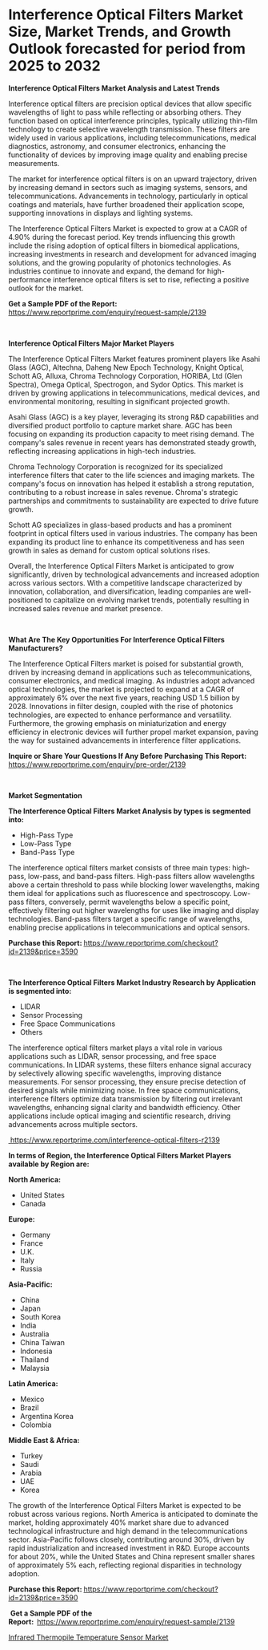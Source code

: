 <p><h1>Interference Optical Filters Market Size, Market Trends, and Growth Outlook forecasted for period from 2025 to 2032</h1></p><p><strong>Interference Optical Filters Market Analysis and Latest Trends</strong></p>
<p><p>Interference optical filters are precision optical devices that allow specific wavelengths of light to pass while reflecting or absorbing others. They function based on optical interference principles, typically utilizing thin-film technology to create selective wavelength transmission. These filters are widely used in various applications, including telecommunications, medical diagnostics, astronomy, and consumer electronics, enhancing the functionality of devices by improving image quality and enabling precise measurements.</p><p>The market for interference optical filters is on an upward trajectory, driven by increasing demand in sectors such as imaging systems, sensors, and telecommunications. Advancements in technology, particularly in optical coatings and materials, have further broadened their application scope, supporting innovations in displays and lighting systems.</p><p>The Interference Optical Filters Market is expected to grow at a CAGR of 4.90% during the forecast period. Key trends influencing this growth include the rising adoption of optical filters in biomedical applications, increasing investments in research and development for advanced imaging solutions, and the growing popularity of photonics technologies. As industries continue to innovate and expand, the demand for high-performance interference optical filters is set to rise, reflecting a positive outlook for the market.</p></p>
<p><strong>Get a Sample PDF of the Report:&nbsp;</strong> <a href="https://www.reportprime.com/enquiry/request-sample/2139?utm_campaign=3324&utm_medium=2&utm_source=Github&utm_content=ia&utm_term=18032025&utm_id=interference-optical-filters">https://www.reportprime.com/enquiry/request-sample/2139</a></p>
<p>&nbsp;</p>
<p><strong>Interference Optical Filters Major Market Players</strong></p>
<p><p>The Interference Optical Filters Market features prominent players like Asahi Glass (AGC), Altechna, Daheng New Epoch Technology, Knight Optical, Schott AG, Alluxa, Chroma Technology Corporation, HORIBA, Ltd (Glen Spectra), Omega Optical, Spectrogon, and Sydor Optics. This market is driven by growing applications in telecommunications, medical devices, and environmental monitoring, resulting in significant projected growth.</p><p>Asahi Glass (AGC) is a key player, leveraging its strong R&D capabilities and diversified product portfolio to capture market share. AGC has been focusing on expanding its production capacity to meet rising demand. The company's sales revenue in recent years has demonstrated steady growth, reflecting increasing applications in high-tech industries. </p><p>Chroma Technology Corporation is recognized for its specialized interference filters that cater to the life sciences and imaging markets. The company's focus on innovation has helped it establish a strong reputation, contributing to a robust increase in sales revenue. Chroma's strategic partnerships and commitments to sustainability are expected to drive future growth.</p><p>Schott AG specializes in glass-based products and has a prominent footprint in optical filters used in various industries. The company has been expanding its product line to enhance its competitiveness and has seen growth in sales as demand for custom optical solutions rises. </p><p>Overall, the Interference Optical Filters Market is anticipated to grow significantly, driven by technological advancements and increased adoption across various sectors. With a competitive landscape characterized by innovation, collaboration, and diversification, leading companies are well-positioned to capitalize on evolving market trends, potentially resulting in increased sales revenue and market presence.</p></p>
<p>&nbsp;</p>
<p><strong>What Are The Key Opportunities For Interference Optical Filters Manufacturers?</strong></p>
<p><p>The Interference Optical Filters market is poised for substantial growth, driven by increasing demand in applications such as telecommunications, consumer electronics, and medical imaging. As industries adopt advanced optical technologies, the market is projected to expand at a CAGR of approximately 6% over the next five years, reaching USD 1.5 billion by 2028. Innovations in filter design, coupled with the rise of photonics technologies, are expected to enhance performance and versatility. Furthermore, the growing emphasis on miniaturization and energy efficiency in electronic devices will further propel market expansion, paving the way for sustained advancements in interference filter applications.</p></p>
<p><strong>Inquire or Share Your Questions If Any Before Purchasing This Report:</strong> <a href="https://www.reportprime.com/enquiry/pre-order/2139?utm_campaign=3324&utm_medium=2&utm_source=Github&utm_content=ia&utm_term=18032025&utm_id=interference-optical-filters">https://www.reportprime.com/enquiry/pre-order/2139</a></p>
<p>&nbsp;</p>
<p><strong>Market Segmentation</strong></p>
<p><strong>The Interference Optical Filters Market Analysis by types is segmented into:</strong></p>
<p><ul><li>High-Pass Type</li><li>Low-Pass Type</li><li>Band-Pass Type</li></ul></p>
<p><p>The interference optical filters market consists of three main types: high-pass, low-pass, and band-pass filters. High-pass filters allow wavelengths above a certain threshold to pass while blocking lower wavelengths, making them ideal for applications such as fluorescence and spectroscopy. Low-pass filters, conversely, permit wavelengths below a specific point, effectively filtering out higher wavelengths for uses like imaging and display technologies. Band-pass filters target a specific range of wavelengths, enabling precise applications in telecommunications and optical sensors.</p></p>
<p><strong>Purchase this Report:&nbsp;</strong><a href="https://www.reportprime.com/checkout?id=2139&price=3590&utm_campaign=3324&utm_medium=2&utm_source=Github&utm_content=ia&utm_term=18032025&utm_id=interference-optical-filters">https://www.reportprime.com/checkout?id=2139&price=3590</a></p>
<p>&nbsp;</p>
<p><strong>The Interference Optical Filters Market Industry Research by Application is segmented into:</strong></p>
<p><ul><li>LIDAR</li><li>Sensor Processing</li><li>Free Space Communications</li><li>Others</li></ul></p>
<p><p>The interference optical filters market plays a vital role in various applications such as LIDAR, sensor processing, and free space communications. In LIDAR systems, these filters enhance signal accuracy by selectively allowing specific wavelengths, improving distance measurements. For sensor processing, they ensure precise detection of desired signals while minimizing noise. In free space communications, interference filters optimize data transmission by filtering out irrelevant wavelengths, enhancing signal clarity and bandwidth efficiency. Other applications include optical imaging and scientific research, driving advancements across multiple sectors.</p></p>
<p><a href="https://www.reportprime.com/interference-optical-filters-r2139?utm_campaign=3324&utm_medium=2&utm_source=Github&utm_content=ia&utm_term=18032025&utm_id=interference-optical-filters">&nbsp;https://www.reportprime.com/interference-optical-filters-r2139</a></p>
<p><strong>In terms of Region, the Interference Optical Filters Market Players available by Region are:</strong></p>
<p>
    <p> <strong> North America: </strong>
        <ul>
            <li>United States</li>
            <li>Canada</li>
        </ul>
        </p> 
    <p> <strong> Europe: </strong>
        <ul>
            <li>Germany</li>
            <li>France</li>
            <li>U.K.</li>
            <li>Italy</li>
            <li>Russia</li>
        </ul>
        </p> 
    <p> <strong> Asia-Pacific: </strong>
        <ul>
            <li>China</li>
            <li>Japan</li>
            <li>South Korea</li>
            <li>India</li>
            <li>Australia</li>
            <li>China Taiwan</li>
            <li>Indonesia</li>
            <li>Thailand</li>
            <li>Malaysia</li>
        </ul>
        </p> 
    <p> <strong> Latin America: </strong>
        <ul>
            <li>Mexico</li>
            <li>Brazil</li>
            <li>Argentina Korea</li>
            <li>Colombia</li>
        </ul>
        </p> 
    <p> <strong> Middle East & Africa: </strong>
        <ul>
            <li>Turkey</li>
            <li>Saudi</li>
            <li>Arabia</li>
            <li>UAE</li>
            <li>Korea</li>
        </ul>
    </p>
    </p>
<p><p>The growth of the Interference Optical Filters Market is expected to be robust across various regions. North America is anticipated to dominate the market, holding approximately 40% market share due to advanced technological infrastructure and high demand in the telecommunications sector. Asia-Pacific follows closely, contributing around 30%, driven by rapid industrialization and increased investment in R&D. Europe accounts for about 20%, while the United States and China represent smaller shares of approximately 5% each, reflecting regional disparities in technology adoption.</p></p>
<p><strong>Purchase this Report: </strong><a href="https://www.reportprime.com/checkout?id=2139&price=3590&utm_campaign=3324&utm_medium=2&utm_source=Github&utm_content=ia&utm_term=18032025&utm_id=interference-optical-filters">https://www.reportprime.com/checkout?id=2139&price=3590</a></p>
<p>&nbsp;<strong>Get a Sample PDF of the Report:&nbsp;&nbsp;</strong><a href="https://www.reportprime.com/enquiry/request-sample/2139?utm_campaign=3324&utm_medium=2&utm_source=Github&utm_content=ia&utm_term=18032025&utm_id=interference-optical-filters">https://www.reportprime.com/enquiry/request-sample/2139</a></p>
<p><strong></strong></p>
<p><p><a href="https://github.com/wiltsdeenyuw/Market-Research-Report-List-1/blob/main/infrared-thermopile-temperature-sensor-market.md?utm_campaign=3324&utm_medium=2&utm_source=Github&utm_content=ia&utm_term=18032025&utm_id=interference-optical-filters">Infrared Thermopile Temperature Sensor Market</a></p></p>